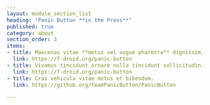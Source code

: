 ```yaml
---
layout: module_section_list
heading: "Panic Button **in the Press**"
published: true
category: about
section_order: 3
items:
- title: Maecenas vitae **metus vel augue pharetra** dignissim.
  link: https://f-droid.org/panic-button
- title: Vivamus tincidunt ornare nulla tincidunt sollicitudin.
  link: https://f-droid.org/panic-button
- title: Cras vehicula vitae metus et bibendum.
  link: https://github.org/TeamPanicButton/PanicButton

---
```

